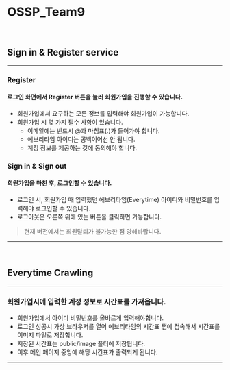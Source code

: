 # OSSP_Team9

<!--- &nbsp;는 빈 줄을 만들기 위한 것입니다.-->
&nbsp;
&nbsp;

## Sign in & Register service
-----------------------------
### **Register**
#### 로그인 화면에서 Register 버튼을 눌러 회원가입을 진행할 수 있습니다.
- 회원가입에서 요구하는 모든 정보를 입력해야 회원가입이 가능합니다.
- 회원가입 시 몇 가지 필수 사항이 있습니다.
    - 이메일에는 반드시 @과 마침표(.)가 들어가야 합니다.
    - 에브리타임 아이디는 공백이어선 안 됩니다.
    - 계정 정보를 제공하는 것에 동의해야 합니다.
### **Sign in & Sign out**
#### 회원가입을 마친 후, 로그인할 수 있습니다.
- 로그인 시, 회원가입 때 입력했던 에브리타임(Everytime) 아이디와 비밀번호를 입력해야 로그인할 수 있습니다.
- 로그아웃은 오른쪽 위에 있는 버튼을 클릭하면 가능합니다.
> 현재 버전에서는 회원탈퇴가 불가능한 점 양해바랍니다.
-----------------------------
&nbsp;
&nbsp;
## **Everytime Crawling**
-----------------------------
### 회원가입시에 입력한 계정 정보로 시간표를 가져옵니다.
- 회원가입에서 아이디 비밀번호를 올바르게 입력해야합니다.
- 로그인 성공시 가상 브라우저를 열어 에브리타임의 시간표 탭에 접속해서 시간표를 이미지 파일로 저장합니다.
- 저장된 시간표는 public/image 폴더에 저장됩니다.
- 이후 메인 페이지 중앙에 해당 시간표가 출력되게 됩니다.
-----------------------------
